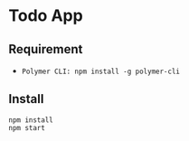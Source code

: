 # Todo App
## Requirement
- `Polymer CLI: npm install -g polymer-cli`

## Install
```
npm install
npm start
```